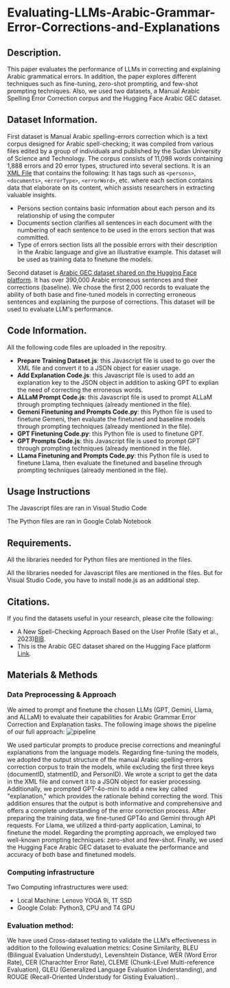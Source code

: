# Evaluating-LLMs-Arabic-Grammar-Error-Corrections-and-Explanations

##	Description.
This paper evaluates the performance of LLMs in correcting and explaining Arabic grammatical errors. In addition, the paper explores different techniques such as fine-tuning, zero-shot prompting, and few-shot prompting techniques. Also, we used two datasets, a Manual Arabic Spelling Error Correction corpus and the Hugging Face Arabic GEC dataset. 

##	Dataset Information.
First dataset is Manual Arabic spelling-errors correction which is a text corpus designed for Arabic spell-checking; it was compiled from various files edited by a group of individuals and published by the Sudan University of Science and Technology. The corpus consists of 11,098 words containing 1,888 errors and 20 error types, structured into several sections. It is an [XML File](https://lindat.mff.cuni.cz/repository/xmlui/handle/11372/LRT-4763) that contains the following:
It has tags such as `<persons>`, `<documents>`, `<errorType>`, `<errorWord>`, etc. where each section contains data that elaborate on its content, which assists researchers in extracting valuable insights.
- Persons section contains basic information about each person and its relationship of using the computer
- Documents section clarifies all sentences in each document with the numbering of each sentence to be used in the errors section that was committed.
- Type of errors section lists all the possible errors with their description in the Arabic language and give an illustrative example.
This dataset will be used as training data to finetune the models.

Second dataset is [Arabic GEC dataset shared on the Hugging Face platform](https://huggingface.co/datasets/s3h/arabic-grammar-corrections). It has over 390,000 Arabic erroneous sentences and their corrections (baseline). We chose the first 2,000 records to evaluate the ability of both base and fine-tuned models in correcting erroneous sentences and explaining the purpose of corrections.
This dataset will be used to evaluate LLM's performance.

##	Code Information.
All the following code files are uploaded in the repositry.

- **Prepare Training Dataset.js**: this Javascript file is used to go over the XML file and convert it to a JSON object for easier usage.
- **Add Explanation Code.js**: this Javascript file is used to add an explanation key to the JSON object in addition to asking GPT to explian the need of correcting the erroneous words.    
- **ALLaM Prompt Code.js**: this Javascript file is used to prompt ALLaM through prompting techniques (already mentioned in the file).
- **Gemeni Finetuning and Prompts Code.py**: this Python file is used to finetune Gemeni, then evaluate the finetuned and baseline models through prompting techniques (already mentioned in the file).
- **GPT Finetuning Code.py**: this Python file is used to finetune GPT.
- **GPT Prompts Code.js**: this Javascript file is used to prompt GPT through prompting techniques (already mentioned in the file).
- **LLama Finetuning and Prompts Code.py**: this Python file is used to finetune Llama, then evaluate the finetuned and baseline through prompting techniques (already mentioned in the file).

##	Usage Instructions
The Javascript files are ran in Visual Studio Code

The Python files are ran in Google Colab Notebook

##	Requirements.
All the libraries needed for Python files are mentioned in the files.

All the libraries needed for Javascript files are mentioned in the files. But for Visual Studio Code, you have to install node.js as an additional step. 

##	Citations.
If you find the datasets useful in your research, please cite the following:
- A New Spell-Checking Approach Based on the User Profile (Saty et al., 2023)[BIB]([https://huggingface.co/datasets/s3h/arabic-grammar-corrections](https://scholar.googleusercontent.com/scholar.bib?q=info:Tu6u_2dtZw4J:scholar.google.com/&output=citation&scisdr=CgL3yDWZEI2omfxL_3Y:AAZF9b8AAAAAaEFN53bahu94zWIyrMPRYo9uElI&scisig=AAZF9b8AAAAAaEFN55oo7dcPC76yjm1vlL3C23Q&scisf=4&ct=citation&cd=-1&hl=en)).
- This is the Arabic GEC dataset shared on the Hugging Face platform [Link](https://huggingface.co/datasets/s3h/arabic-grammar-corrections).

##	Materials & Methods
### Data Preprocessing & Approach   
We aimed to prompt and finetune the chosen LLMs (GPT, Gemini, Llama, and ALLaM) to evaluate their capabilities for Arabic Grammar Error Correction and Explanation tasks. The following image shows the pipeline of our full approach:
![pipeline](https://github.com/user-attachments/assets/97e9cba3-5799-4fc8-b3ec-8dcb6fe8dc26)

We used particular prompts to produce precise corrections and meaningful explanations from the language models. Regarding fine-tuning the models, we adopted the output structure of the manual Arabic spelling-errors correction corpus to train the models, while excluding the first three keys (documentID, statmentID, and PersonID). We wrote a script to get the data in the XML file and convert it to a JSON object for easier processing. Additionally, we prompted GPT-4o-mini to add a new key called "explanation," which provides the rationale behind correcting the word. This addition ensures that the output is both informative and comprehensive and offers a complete understanding of the error correction process. After preparing the training data, we fine-tuned GPT4o and Gemini through API requests. For Llama, we utilized a third-party application, Laminai, to finetune the model. Regarding the prompting approach, we employed two well-known prompting techniques: zero-shot and few-shot. Finally, we used the Hugging Face Arabic GEC dataset to evaluate the performance and accuracy of both base and finetuned models. 

###	Computing infrastructure
Two Computing infrastructures were used:
- Local Machine: Lenovo YOGA 9i, 1T SSD
- Google Colab: Python3, CPU and T4 GPU

###	Evaluation method: 
We have used Cross-dataset testing to validate the LLM’s effectiveness in addition to the following evaluation metrics: Cosine Similarity, BLEU (Bilingual Evaluation Understudy), Levenshtein Distance, WER (Word Error Rate), CER (Charachter Error Rate), CLEME (Chunk-LEvel Multi-reference Evaluation), GLEU (Generalized Language Evaluation Understanding), and ROUGE (Recall-Oriented Understudy for Gisting Evaluation)..
